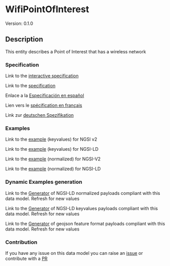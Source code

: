 # WifiPointOfInterest
Version: 0.1.0

## Description 

This entity describes a Point of Interest that has a wireless network
### Specification

Link to the [interactive specification](https://swagger.lab.fiware.org/?url=https://smart-data-models.github.io/dataModel.WifiNetwork/WifiPointOfInterest/swagger.yaml)

Link to the [specification](https://smart-data-models.github.io/dataModel.WifiNetwork/WifiPointOfInterest/doc/spec.md)

Enlace a la [Especificación en español](https://smart-data-models.github.io/dataModel.WifiNetwork/WifiPointOfInterest/doc/spec_ES.md)

Lien vers le [spécification en français](https://smart-data-models.github.io/dataModel.WifiNetwork/WifiPointOfInterest/doc/spec_FR.md)

Link zur [deutschen Spezifikation](https://smart-data-models.github.io/dataModel.WifiNetwork/WifiPointOfInterest/doc/spec_DE.md)
### Examples

Link to the [example](https://smart-data-models.github.io/dataModel.WifiNetwork/WifiPointOfInterest/examples/example.json) (keyvalues) for NGSI v2

Link to the [example](https://smart-data-models.github.io/dataModel.WifiNetwork/WifiPointOfInterest/examples/example.jsonld) (keyvalues) for NGSI-LD

Link to the [example](https://smart-data-models.github.io/dataModel.WifiNetwork/WifiPointOfInterest/examples/example-normalized.json) (normalized) for NGSI-V2

Link to the [example](https://smart-data-models.github.io/dataModel.WifiNetwork/WifiPointOfInterest/examples/example-normalized.jsonld) (normalized) for NGSI-LD
### Dynamic Examples generation

Link to the [Generator](https://smartdatamodels.org/extra/ngsi-ld_generator_v0.92.php?schemaUrl=https://raw.githubusercontent.com/smart-data-models/dataModel.WifiNetwork/master/WifiPointOfInterest/schema.json&email=info@smartdatamodels.org) of NGSI-LD normalized payloads compliant with this data model. Refresh for new values

Link to the [Generator](https://smartdatamodels.org/extra/ngsi-ld_generator_keyvalues_v0.92.php?schemaUrl=https://raw.githubusercontent.com/smart-data-models/dataModel.WifiNetwork/master/WifiPointOfInterest/schema.json&email=info@smartdatamodels.org) of NGSI-LD keyvalues payloads compliant with this data model. Refresh for new values

Link to the [Generator](https://smartdatamodels.org/extra/geojson_features_generator_v1.0.php?schemaUrl=https://raw.githubusercontent.com/smart-data-models/dataModel.WifiNetwork/master/WifiPointOfInterest/schema.json&email=info@smartdatamodels.org) of geojson feature format payloads compliant with this data model. Refresh for new values
### Contribution

 If you have any issue on this data model you can raise an [issue](https://github.com/smart-data-models/dataModel.WifiNetwork/issues)  or contribute with a [PR](https://github.com/smart-data-models/dataModel.WifiNetwork/pulls)